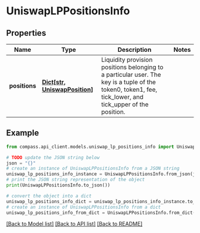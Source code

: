 # UniswapLPPositionsInfo


## Properties

Name | Type | Description | Notes
------------ | ------------- | ------------- | -------------
**positions** | [**Dict[str, UniswapPosition]**](UniswapPosition.md) | Liquidity provision positions belonging to a particular user. The key is a tuple of the token0, token1, fee, tick_lower, and tick_upper of the position. | 

## Example

```python
from compass.api_client.models.uniswap_lp_positions_info import UniswapLPPositionsInfo

# TODO update the JSON string below
json = "{}"
# create an instance of UniswapLPPositionsInfo from a JSON string
uniswap_lp_positions_info_instance = UniswapLPPositionsInfo.from_json(json)
# print the JSON string representation of the object
print(UniswapLPPositionsInfo.to_json())

# convert the object into a dict
uniswap_lp_positions_info_dict = uniswap_lp_positions_info_instance.to_dict()
# create an instance of UniswapLPPositionsInfo from a dict
uniswap_lp_positions_info_from_dict = UniswapLPPositionsInfo.from_dict(uniswap_lp_positions_info_dict)
```
[[Back to Model list]](../README.md#documentation-for-models) [[Back to API list]](../README.md#documentation-for-api-endpoints) [[Back to README]](../README.md)



